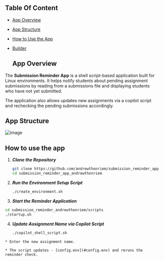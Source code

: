 ## Table Of Content
- [App Overview](#app-overview)
- [App Structure](#app-structure)
- [How to Use the App](#how-to-use-the-app)
- [Builder](#builder)

  ## App Overview

The **Submission Reminder App** is a shell script-based application built for Linux environments. It helps notify students about pending assignment submissions by reading from a submissions file and displaying students who have not yet submitted.  

The application also allows updates new assignments via a copilot script and rechecking the pending submissions accordingly.

## App Structure

![image](https://github.com/user-attachments/assets/96d67b1f-ca64-44e9-85b4-b6987ffa1696)

## How to use the app
1. ***Clone the Repository***
   ```bash
   git clone https://github.com/andrewthonriem/submission_reminder_app_andrewthonriem.git
   cd submission_reminder_app_andrewthonriem
2. ***Run the Environment Setup Script***
   ```bash
   ./create_environment.sh
3. ***Start the Reminder Application***
  ```bash
cd submission_reminder_andrewthonriem/scripts
./startup.sh
```
4. ***Update Assignment Name via Copilot Script***
   ```bash
   ./copilot_shell_script.sh
```
* Enter the new assignment name.

* The script updates - [config.env](#config.env) and reruns the reminder check.










  
